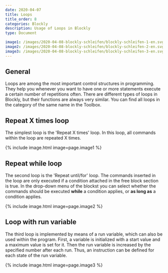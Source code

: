```yaml
---
date: 2020-04-07
title: Loops
title_order: 8
categories: Blockly
description: Usage of Loops in Blockly
type: Document

image1: /images/2020-04-08-blockly-schleifen/blockly-schleifen-1-en.svg
image2: /images/2020-04-08-blockly-schleifen/blockly-schleifen-2-en.svg
image3: /images/2020-04-08-blockly-schleifen/blockly-schleifen-3-en.svg
---
```

## General
Loops are among the most important control structures in programming. They help you whenever you want to have one or more statements execute a certain number of repetitions often. There are different types of loops in Blockly, but their functions are always very similar. You can find all loops in the category of the same name in the Toolbox.

## Repeat X times loop
The simplest loop is the 'Repeat X times' loop. In this loop, all commands within the loop are repeated X times.

{% include image.html image=page.image1 %}

## Repeat while loop
The second loop is the 'Repeat until/for' loop. The commands inserted in the loop are only executed if a condition attached in the free block section is true. In the drop-down menu of the blockst you can select whether the commands should be executed **while** a condition applies, or **as long as** a condition applies.

{% include image.html image=page.image2 %}

## Loop with run variable
The third loop is implemented by means of a run variable, which can also be used within the program. First, a variable is initialized with a start value and a maximum value is set for it. Then the run variable is increased by the specified number after each run. Thus, an instruction can be defined for each state of the run variable.

{% include image.html image=page.image3 %}
